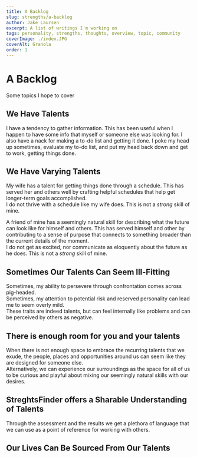 ```yaml
---
title: A Backlog
slug: strengths/a-backlog
author: Jake Laursen
excerpt: A list of writings I'm working on
tags: personality, strengths, thoughts, overview, topic, community
coverImage: ./index.JPG
coverAlt: Granola
order: 1
---
```


# A Backlog

Some topics I hope to cover

## We Have Talents

I have a tendency to gather information. This has been useful when I happen to have some info that myself or someone else was looking for.
I also have a nack for making a to-do list and getting it done. I poke my head up sometimes, evaluate my to-do list, and put my head back down and get to work, getting things done.

## We Have Varying Talents

My wife has a talent for getting things done through a schedule. This has served her and others well by crafting helpful schedules that help get longer-term goals accomplished.  
I do not thrive with a schedule like my wife does. This is not a _strong_ skill of mine.

A friend of mine has a seemingly natural skill for describing what the future can look like for himself and others. This has served himself and other by contributing to a sense of purpose that connects to something broader than the current details of the moment.  
I do not get as excited, nor communicate as eloquently about the future as he does. This is not a _strong_ skill of mine.

## Sometimes Our Talents Can Seem Ill-Fitting

Sometimes, my ability to persevere through confrontation comes across pig-headed.  
Sometimes, my attention to potential risk and reserved personality can lead me to seem overly mild.  
These traits are indeed talents, but can feel internally like problems and can be perceived by others as negative.

## There is enough room for you and your talents

When there is not enough space to embrace the recurring talents that we exude, the people, places and opportunities around us can seem like they are designed for someone else.  
Alternatively, we can experience our surroundings as the space for all of us to be curious and playful about mixing our seemingly natural skills with our desires.

## StreghtsFinder offers a Sharable Understanding of Talents

Through the assessment and the results we get a plethora of language that we can use as a point of reference for working with others.

## Our Lives Can Be Sourced From Our Talents
